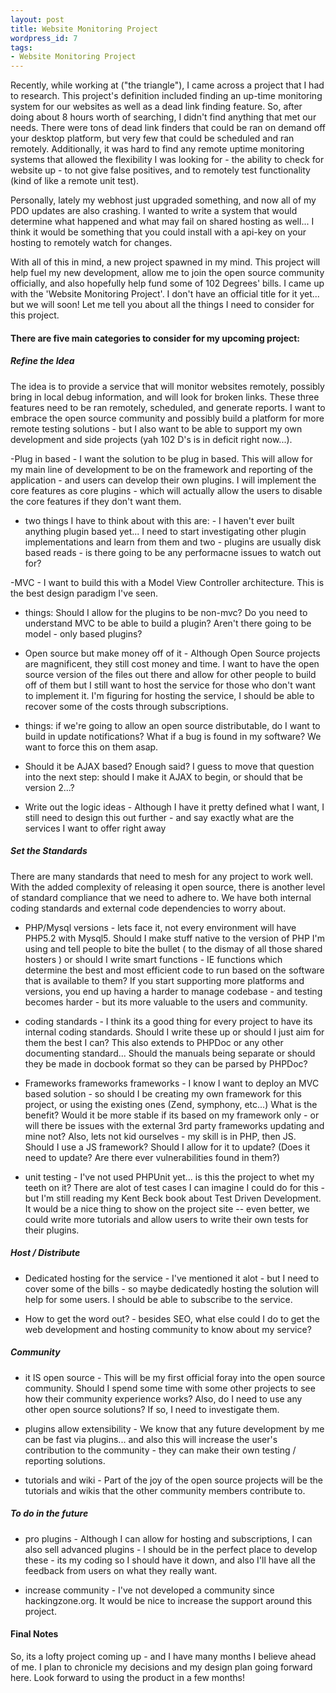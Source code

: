 ```yaml
---
layout: post
title: Website Monitoring Project
wordpress_id: 7
tags:
- Website Monitoring Project
---
```


Recently, while working at ("the triangle"), I came across a project that I had to research.  This project's definition included finding an up-time monitoring system for our websites as well as a dead link finding feature.  So, after doing about 8 hours worth of searching, I didn't find anything that met our needs.  There were tons of dead link finders that could be ran on demand off your desktop platform, but very few that could be scheduled and ran remotely.  Additionally, it was hard to find any remote uptime monitoring systems that allowed the flexibility I was looking for - the ability to check for website up - to not give false positives, and to remotely test functionality (kind of like a remote unit test).

Personally, lately my webhost just upgraded something, and now all of my PDO updates are also crashing.  I wanted to write a system that would determine what happened and what may fail on shared hosting as well... I think it would be something that you could install with a api-key on your hosting to remotely watch for changes.

With all of this in mind,  a new project spawned in my mind.  This project will help fuel my new development, allow me to join the open source community officially, and also hopefully help fund some of 102 Degrees' bills.  I came up with the 'Website Monitoring Project'.  I don't have an official title for it yet... but we will soon!  Let me tell you about all the things I need to consider for this project.

#### There are five main categories to consider for my upcoming project:


##### Refine the Idea


The idea is to provide a service that will monitor websites remotely, possibly bring in local debug information, and will look for broken links.  These three features need to be ran remotely, scheduled, and generate reports.  I want to embrace the open source community and possibly build a platform for more remote testing solutions - but I also want to be able to support my own development and side projects (yah 102 D's is in deficit right now...).

-Plug in based - I want the solution to be plug in based.  This will allow for my main line of development to be on the framework and reporting of the application - and users can develop their own plugins.  I will implement the core features as core plugins - which will actually allow the users to disable the core features if they don't want them.

- two things I have to think about with this are: - I haven't ever built anything plugin based yet... I need to start investigating other plugin implementations and learn from them and two - plugins are usually disk based reads - is there going to be any performacne issues to watch out for?

-MVC - I want to build this with a Model View Controller architecture.  This is the best design paradigm I've seen.

- things: Should I allow for the plugins to be non-mvc?  Do you need to understand MVC to be able to build a plugin?  Aren't there going to be model - only based plugins?

- Open source but make money off of it - Although Open Source projects are magnificent, they still cost money and time.  I want to have the open source version of the files out there and allow for other people to build off of them but I still want to host the service for those who don't want to implement it.  I'm figuring for hosting the service, I should be able to recover some of the costs through subscriptions.

- things: if we're going to allow an open source distributable, do I want to build in update notifications?  What if a bug is found in my software?  We want to force this on them asap.

- Should it be AJAX based?  Enough said?  I guess to move that question into the next step: should I make it AJAX to begin, or should that be version 2...?

- Write out the logic ideas - Although I have it pretty defined what I want, I still need to design this out further - and say exactly what are the services I want to offer right away

##### Set the Standards

There are many standards that need to mesh for any project to work well.  With the added complexity of releasing it open source, there is another level of standard compliance that we need to adhere to.  We have both internal coding standards and external code dependencies to worry about.

- PHP/Mysql versions - lets face it, not every environment will have PHP5.2 with Mysql5.  Should I make stuff native to the version of PHP I'm using and tell people to bite the bullet ( to the dismay of all those shared hosters ) or should I write smart functions - IE functions which determine the best and most efficient code to run based on the software that is available to them?  If you start supporting more platforms and versions, you end up having a harder to manage codebase - and testing becomes harder - but its more valuable to the users and community.

- coding standards - I think its a good thing for every project to have its internal coding standards.  Should I write these up or should I just aim for them the best I can?  This also extends to PHPDoc or any other documenting standard... Should the manuals being separate or should they be made in docbook format so they can be parsed by PHPDoc?

- Frameworks frameworks frameworks - I know I want to deploy an MVC based solution - so should I be creating my own framework for this project, or using the existing ones (Zend, symphony, etc...)  What is the benefit?  Would it be more stable if its based on my framework only - or will there be issues with the external 3rd party frameworks updating and mine not?  Also, lets not kid ourselves - my skill is in PHP, then JS.  Should I use a JS framework?  Should I allow for it to update?  (Does it need to update? Are there ever vulnerabilities found in them?)

- unit testing - I've not used PHPUnit yet... is this the project to whet my teeth on it?  There are alot of test cases I can imagine I could do  for this - but I'm still reading my Kent Beck book about Test Driven Development.  It would be a nice thing to show on the project site -- even better, we could write more tutorials and allow users to write their own tests for their plugins.

##### Host / Distribute

- Dedicated hosting for the service - I've mentioned it alot - but I need to cover some of the bills - so maybe dedicatedly hosting the solution will help for some users.  I should be able to subscribe to the service.

- How to get the word out?  - besides SEO, what else could I do to get the web development and hosting community to know about my service?

##### Community

- it IS open source - This will be my first official foray into  the open source community.  Should I spend some time with some other projects to see how their community experience works?  Also, do I need to use any other open source solutions? If so, I need to investigate them.

- plugins allow extensibility - We know that any future development by me can be fast via plugins... and also this will increase the user's contribution to the community - they can make their own testing / reporting solutions.

- tutorials and wiki - Part of the joy of the open source projects will be the tutorials and wikis that the other community members contribute to.

##### To do in the future

- pro plugins - Although I can allow for hosting and subscriptions, I can also sell advanced plugins - I should be in the perfect place to develop these - its my coding so I should have it down, and also I'll have all the feedback from users on what they really want.

- increase community - I've not developed a community since hackingzone.org.  It would be nice to increase the support around this project.


#### Final Notes

So, its a lofty project coming up - and I have many months I believe ahead of me.  I plan to chronicle my decisions and my design plan going forward here.  Look forward to using the product in a few months!
